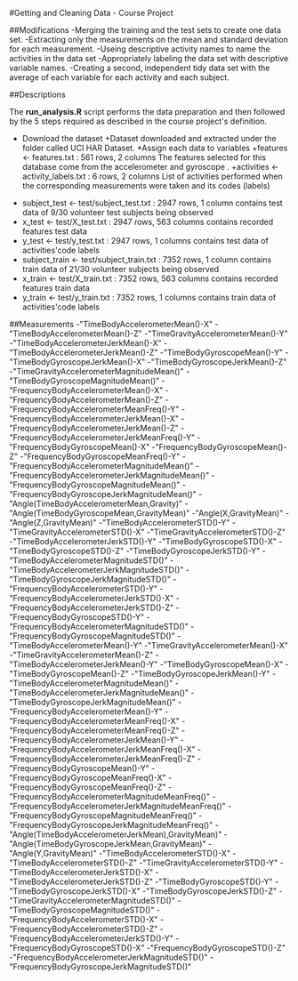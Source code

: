 #Getting and Cleaning Data - Course Project


##Modifications
-Merging the training and the test sets to create one data set.
-Extracting only the measurements on the mean and standard deviation for each measurement.
-Useing descriptive activity names to name the activities in the data set
-Appropriately labeling the data set with descriptive variable names.
-Creating a second, independent tidy data set with the average of each variable for each activity and each subject.

##Descriptions

The **run_analysis.R** script performs the data preparation and then followed by the 5 steps required as described in the course project's definition.

* Download the dataset
  +Dataset downloaded and extracted under the folder called UCI HAR Dataset.
*Assign each data to variables
  +features <- features.txt : 561 rows, 2 columns
The features selected for this database come from the accelerometer and gyroscope .
  +activities <- activity_labels.txt : 6 rows, 2 columns
List of activities performed when the corresponding measurements were taken and its codes (labels)
 + subject_test <- test/subject_test.txt : 2947 rows, 1 column
contains test data of 9/30 volunteer test subjects being observed
 + x_test <- test/X_test.txt : 2947 rows, 563 columns
contains recorded features test data
 + y_test <- test/y_test.txt : 2947 rows, 1 columns
contains test data of activities'code labels
 + subject_train <- test/subject_train.txt : 7352 rows, 1 column
contains train data of 21/30 volunteer subjects being observed
 + x_train <- test/X_train.txt : 7352 rows, 563 columns
contains recorded features train data
 + y_train <- test/y_train.txt : 7352 rows, 1 columns
contains train data of activities'code labels


##Measurements
-"TimeBodyAccelerometerMean()-X"
-"TimeBodyAccelerometerMean()-Z"
-"TimeGravityAccelerometerMean()-Y"
-"TimeBodyAccelerometerJerkMean()-X"
-"TimeBodyAccelerometerJerkMean()-Z"
-"TimeBodyGyroscopeMean()-Y"
-"TimeBodyGyroscopeJerkMean()-X"
-"TimeBodyGyroscopeJerkMean()-Z"
-"TimeGravityAccelerometerMagnitudeMean()"
-"TimeBodyGyroscopeMagnitudeMean()"
-"FrequencyBodyAccelerometerMean()-X"
-"FrequencyBodyAccelerometerMean()-Z"
-"FrequencyBodyAccelerometerMeanFreq()-Y"
-"FrequencyBodyAccelerometerJerkMean()-X"
-"FrequencyBodyAccelerometerJerkMean()-Z"
-"FrequencyBodyAccelerometerJerkMeanFreq()-Y"
-"FrequencyBodyGyroscopeMean()-X"
-"FrequencyBodyGyroscopeMean()-Z"
-"FrequencyBodyGyroscopeMeanFreq()-Y"
-"FrequencyBodyAccelerometerMagnitudeMean()"
-"FrequencyBodyAccelerometerJerkMagnitudeMean()"
-"FrequencyBodyGyroscopeMagnitudeMean()"
-"FrequencyBodyGyroscopeJerkMagnitudeMean()"
-"Angle(TimeBodyAccelerometerMean,Gravity)"
-"Angle(TimeBodyGyroscopeMean,GravityMean)"
-"Angle(X,GravityMean)"
-"Angle(Z,GravityMean)"
-"TimeBodyAccelerometerSTD()-Y"
-"TimeGravityAccelerometerSTD()-X"
-"TimeGravityAccelerometerSTD()-Z"
-"TimeBodyAccelerometerJerkSTD()-Y"
-"TimeBodyGyroscopeSTD()-X"
-"TimeBodyGyroscopeSTD()-Z"
-"TimeBodyGyroscopeJerkSTD()-Y"
-"TimeBodyAccelerometerMagnitudeSTD()"
-"TimeBodyAccelerometerJerkMagnitudeSTD()"
-"TimeBodyGyroscopeJerkMagnitudeSTD()"
-"FrequencyBodyAccelerometerSTD()-Y"
-"FrequencyBodyAccelerometerJerkSTD()-X"
-"FrequencyBodyAccelerometerJerkSTD()-Z"
-"FrequencyBodyGyroscopeSTD()-Y"
-"FrequencyBodyAccelerometerMagnitudeSTD()"
-"FrequencyBodyGyroscopeMagnitudeSTD()"
-"TimeBodyAccelerometerMean()-Y"
-"TimeGravityAccelerometerMean()-X"
-"TimeGravityAccelerometerMean()-Z"
-"TimeBodyAccelerometerJerkMean()-Y"
-"TimeBodyGyroscopeMean()-X"
-"TimeBodyGyroscopeMean()-Z"
-"TimeBodyGyroscopeJerkMean()-Y"
-"TimeBodyAccelerometerMagnitudeMean()"
-"TimeBodyAccelerometerJerkMagnitudeMean()"
-"TimeBodyGyroscopeJerkMagnitudeMean()"
-"FrequencyBodyAccelerometerMean()-Y"
-"FrequencyBodyAccelerometerMeanFreq()-X"
-"FrequencyBodyAccelerometerMeanFreq()-Z"
-"FrequencyBodyAccelerometerJerkMean()-Y"
-"FrequencyBodyAccelerometerJerkMeanFreq()-X"
-"FrequencyBodyAccelerometerJerkMeanFreq()-Z"
-"FrequencyBodyGyroscopeMean()-Y"
-"FrequencyBodyGyroscopeMeanFreq()-X"
-"FrequencyBodyGyroscopeMeanFreq()-Z"
-"FrequencyBodyAccelerometerMagnitudeMeanFreq()"
-"FrequencyBodyAccelerometerJerkMagnitudeMeanFreq()"
-"FrequencyBodyGyroscopeMagnitudeMeanFreq()"
-"FrequencyBodyGyroscopeJerkMagnitudeMeanFreq()"
-"Angle(TimeBodyAccelerometerJerkMean),GravityMean)"
-"Angle(TimeBodyGyroscopeJerkMean,GravityMean)"
-"Angle(Y,GravityMean)"
-"TimeBodyAccelerometerSTD()-X"
-"TimeBodyAccelerometerSTD()-Z"
-"TimeGravityAccelerometerSTD()-Y"
-"TimeBodyAccelerometerJerkSTD()-X"
-"TimeBodyAccelerometerJerkSTD()-Z"
-"TimeBodyGyroscopeSTD()-Y"
-"TimeBodyGyroscopeJerkSTD()-X"
-"TimeBodyGyroscopeJerkSTD()-Z"
-"TimeGravityAccelerometerMagnitudeSTD()"
-"TimeBodyGyroscopeMagnitudeSTD()"
-"FrequencyBodyAccelerometerSTD()-X"
-"FrequencyBodyAccelerometerSTD()-Z"
-"FrequencyBodyAccelerometerJerkSTD()-Y"
-"FrequencyBodyGyroscopeSTD()-X"
-"FrequencyBodyGyroscopeSTD()-Z"
-"FrequencyBodyAccelerometerJerkMagnitudeSTD()"
-"FrequencyBodyGyroscopeJerkMagnitudeSTD()"


